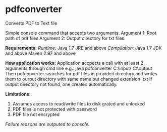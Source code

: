 # pdfconverter
 Converts PDF to Text file
 
Simple console command that accepts two arguments:
Argument 1: Root path of pdf files
Argument 2: Output directory for txt files.

**Requirements:**
*Runtime:*
Java 1.7 JRE and above
*Compilation:*
Java 1.7 JDK and above
Maven 2.97 and above

**How application works:**
Application accpects a call with at least 2 arguments through cmd line e.g.: java pdfconverter C:\input\ C:\output\
Then pdfconverter searches for pdf files in provided directory and writes them to ourput directory with same name but changed extension .txt
If output directory not found, one created automatically.

**Limitations:**
1. Assumes access to read/write files to disk grated and unlocked
2. PDF files is not protected with password
3. PDF file not encrypted

*Failure reasons are outputed to console.*
